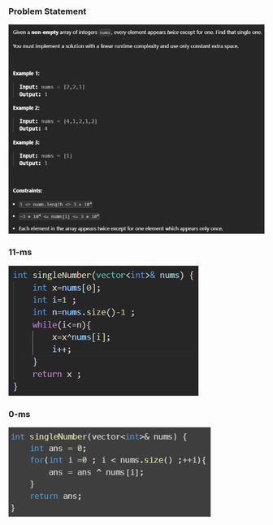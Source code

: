 ### Problem Statement

![alt text](image-17.png)

### 11-ms
![alt text](image-16.png)

### 0-ms
![alt text](image-18.png)